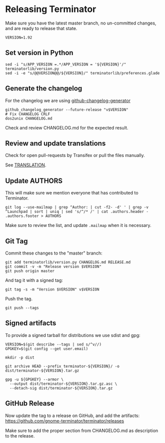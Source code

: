 Releasing Terminator
====================

Make sure you have the latest master branch, no un-committed changes, and are ready to release that state.

```
VERSION=1.92
```

## Set version in Python

```
sed -i "s/APP_VERSION =.*/APP_VERSION = '${VERSION}'/" terminatorlib/version.py
sed -i -e "s/@@VERSION@@/${VERSION}/" terminatorlib/preferences.glade
```

## Generate the changelog

For the changelog we are using [github-changelog-generator](https://github.com/github-changelog-generator/github-changelog-generator)

```
github_changelog_generator --future-release "v$VERSION"
# Fix CHANGELOG CRLF
dos2unix CHANGELOG.md
```

Check and review CHANGELOG.md for the expected result.

## Review and update translations

Check for open pull-requests by Transifex or pull the files manually.

See [TRANSLATION](TRANSLATION.md).

## Update AUTHORS

This will make sure we mention everyone that has contributed to Terminator.

```
git log --use-mailmap | grep ^Author: | cut -f2- -d' ' | grep -v ^Launchpad | sort | uniq | sed 's/^/* /' | cat .authors.header - .authors.footer > AUTHORS
```

Make sure to review the list, and update `.mailmap` when it is necessary.

## Git Tag

Commit these changes to the "master" branch:

```
git add terminatorlib/version.py CHANGELOG.md RELEASE.md
git commit -v -m "Release version $VERSION"
git push origin master
```

And tag it with a signed tag:

```
git tag -s -m "Version $VERSION" v$VERSION
```

Push the tag.

```
git push --tags
```

## Signed artifacts

To provide a signed tarball for distributions we use sdist and gpg:

```
VERSION=$(git describe --tags | sed s/^v//)
GPGKEY=$(git config --get user.email)

mkdir -p dist

git archive HEAD --prefix terminator-${VERSION}/ -o dist/terminator-${VERSION}.tar.gz

gpg -u ${GPGKEY} --armor \
  --output dist/terminator-${VERSION}.tar.gz.asc \
  --detach-sig dist/terminator-${VERSION}.tar.gz
```

## GitHub Release

Now update the tag to a release on GitHub, and add the artifacts:
https://github.com/gnome-terminator/terminator/releases

Make sure to add the proper section from CHANGELOG.md as description to the release.
